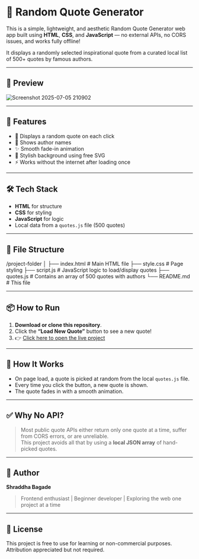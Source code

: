 # 🌟 Random Quote Generator

This is a simple, lightweight, and aesthetic Random Quote Generator web app built using **HTML**, **CSS**, and **JavaScript** — no external APIs, no CORS issues, and works fully offline!

It displays a randomly selected inspirational quote from a curated local list of 500+ quotes by famous authors.

---

## 📸 Preview

![Screenshot 2025-07-05 210902](https://github.com/user-attachments/assets/638bd27a-1bd7-4956-9fb6-c145c7ee690e)

---

## 🚀 Features

- 🔁 Displays a random quote on each click
- 📝 Shows author names
- ✨ Smooth fade-in animation
- 🎨 Stylish background using free SVG
- ⚡️ Works without the internet after loading once

---

## 🛠️ Tech Stack

- **HTML** for structure
- **CSS** for styling
- **JavaScript** for logic
- Local data from a `quotes.js` file (500 quotes)

---

## 📂 File Structure

/project-folder
│
├── index.html # Main HTML file
├── style.css # Page styling
├── script.js # JavaScript logic to load/display quotes
├── quotes.js # Contains an array of 500 quotes with authors
└── README.md # This file


---

## 📦 How to Run

1. **Download or clone this repository**.
2. Click the **“Load New Quote”** button to see a new quote!
3. 👉 [Click here to open the live project](https://shraddha68.github.io/random-quote-generator/)

---

## 🧠 How It Works

- On page load, a quote is picked at random from the local `quotes.js` file.
- Every time you click the button, a new quote is shown.
- The quote fades in with a smooth animation.

---

## ✅ Why No API?

> Most public quote APIs either return only one quote at a time, suffer from CORS errors, or are unreliable.  
> This project avoids all that by using a **local JSON array** of hand-picked quotes.

---

## 👤 Author

**Shraddha Bagade**  
> Frontend enthusiast | Beginner developer | Exploring the web one project at a time

---

## 📄 License

This project is free to use for learning or non-commercial purposes. Attribution appreciated but not required.
